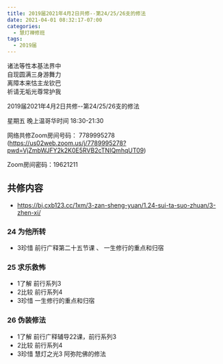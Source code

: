 ```yaml
---
title: 2019届2021年4月2日共修--第24/25/26支的修法
date: 2021-04-01 08:32:17-07:00
categories:
  - 慧灯禅修班
tags:
  - 2019届
---
```

诸法等性本基法界中  
自现圆满三身游舞力  
离障本来怙主龙钦巴  
祈请无垢光尊常护我  

2019届2021年4月2日共修--第24/25/26支的修法

星期五 晚上温哥华时间 18:30-21:30  

网络共修Zoom房间号码： 7789995278 (<https://us02web.zoom.us/j/7789995278?pwd=VjZmbWJFY2k2K0E5RVB2cTNIQmhqUT09>)

Zoom房间密码：19621211       

## 共修内容  

- <https://bj.cxb123.cc/1xm/3-zan-sheng-yuan/1.24-sui-ta-suo-zhuan/3-zhen-xi/>

### 24 为他所转 

- 3珍惜 前行广释第二十五节课 、 一生修行的重点和归宿

### 25 求乐救怖 

- 1了解 前行系列3
- 2比较 前行系列4 
- 3珍惜 一生修行的重点和归宿

### 26 伪装修法 

- 1了解 前行广释辅导22课，前行系列3
- 2比较 前行系列4
- 3珍惜 慧灯之光3 阿弥陀佛的修法

